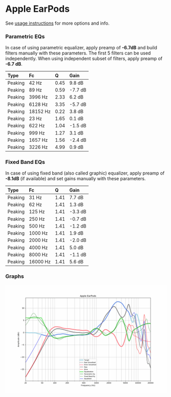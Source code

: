 # Apple EarPods
See [usage instructions](https://github.com/jaakkopasanen/AutoEq#usage) for more options and info.

### Parametric EQs
In case of using parametric equalizer, apply preamp of **-6.7dB** and build filters manually
with these parameters. The first 5 filters can be used independently.
When using independent subset of filters, apply preamp of **-6.7 dB**.

| Type    | Fc       |    Q | Gain    |
|:--------|:---------|:-----|:--------|
| Peaking | 42 Hz    | 0.45 | 9.8 dB  |
| Peaking | 89 Hz    | 0.59 | -7.7 dB |
| Peaking | 3996 Hz  | 2.33 | 6.2 dB  |
| Peaking | 6128 Hz  | 3.35 | -5.7 dB |
| Peaking | 18152 Hz | 0.22 | 3.8 dB  |
| Peaking | 23 Hz    | 1.65 | 0.1 dB  |
| Peaking | 622 Hz   | 1.04 | -1.5 dB |
| Peaking | 999 Hz   | 1.27 | 3.1 dB  |
| Peaking | 1657 Hz  | 1.56 | -2.4 dB |
| Peaking | 3226 Hz  | 4.99 | 0.9 dB  |

### Fixed Band EQs
In case of using fixed band (also called graphic) equalizer, apply preamp of **-8.1dB**
(if available) and set gains manually with these parameters.

| Type    | Fc       |    Q | Gain    |
|:--------|:---------|:-----|:--------|
| Peaking | 31 Hz    | 1.41 | 7.7 dB  |
| Peaking | 62 Hz    | 1.41 | 1.3 dB  |
| Peaking | 125 Hz   | 1.41 | -3.3 dB |
| Peaking | 250 Hz   | 1.41 | -0.7 dB |
| Peaking | 500 Hz   | 1.41 | -1.2 dB |
| Peaking | 1000 Hz  | 1.41 | 1.9 dB  |
| Peaking | 2000 Hz  | 1.41 | -2.0 dB |
| Peaking | 4000 Hz  | 1.41 | 5.0 dB  |
| Peaking | 8000 Hz  | 1.41 | -1.1 dB |
| Peaking | 16000 Hz | 1.41 | 5.6 dB  |

### Graphs
![](./Apple%20EarPods.png)